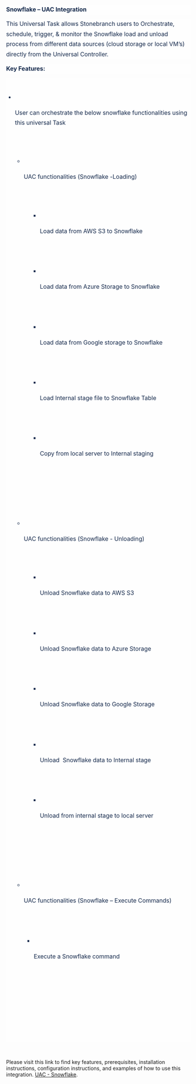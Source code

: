 <p data-renderer-start-pos="834" style='margin: 0.75rem 0px 0px; padding: 0px; font-size: 16px; line-height: 1.714; font-weight: 400; letter-spacing: -0.005em; color: rgb(23, 43, 77); font-family: -apple-system, BlinkMacSystemFont, "Segoe UI", Roboto, "Noto Sans", Ubuntu, "Droid Sans", "Helvetica Neue", sans-serif; font-style: normal; font-variant-ligatures: normal; font-variant-caps: normal; orphans: 2; text-align: start; text-indent: 0px; text-transform: none; white-space: pre-wrap; widows: 2; word-spacing: 0px; -webkit-text-stroke-width: 0px; background-color: rgba(255, 255, 255, 0.6); text-decoration-thickness: initial; text-decoration-style: initial; text-decoration-color: initial;'><strong data-renderer-mark="true">Snowflake &ndash; UAC Integration</strong>&nbsp;</p>
<p data-renderer-start-pos="864" style='margin: 0.75rem 0px 0px; padding: 0px; font-size: 16px; line-height: 1.714; font-weight: 400; letter-spacing: -0.005em; color: rgb(23, 43, 77); font-family: -apple-system, BlinkMacSystemFont, "Segoe UI", Roboto, "Noto Sans", Ubuntu, "Droid Sans", "Helvetica Neue", sans-serif; font-style: normal; font-variant-ligatures: normal; font-variant-caps: normal; orphans: 2; text-align: start; text-indent: 0px; text-transform: none; white-space: pre-wrap; widows: 2; word-spacing: 0px; -webkit-text-stroke-width: 0px; background-color: rgba(255, 255, 255, 0.6); text-decoration-thickness: initial; text-decoration-style: initial; text-decoration-color: initial;'>This Universal Task allows Stonebranch users to Orchestrate, schedule, trigger, &amp; monitor the Snowflake load and unload process from different data sources (cloud storage or local VM&rsquo;s) directly from the Universal Controller. &nbsp;</p>
<p data-renderer-start-pos="1093" style='margin: 0.75rem 0px 0px; padding: 0px; font-size: 16px; line-height: 1.714; font-weight: 400; letter-spacing: -0.005em; color: rgb(23, 43, 77); font-family: -apple-system, BlinkMacSystemFont, "Segoe UI", Roboto, "Noto Sans", Ubuntu, "Droid Sans", "Helvetica Neue", sans-serif; font-style: normal; font-variant-ligatures: normal; font-variant-caps: normal; orphans: 2; text-align: start; text-indent: 0px; text-transform: none; white-space: pre-wrap; widows: 2; word-spacing: 0px; -webkit-text-stroke-width: 0px; background-color: rgba(255, 255, 255, 0.6); text-decoration-thickness: initial; text-decoration-style: initial; text-decoration-color: initial;'><strong data-renderer-mark="true">Key Features:</strong>&nbsp;</p>
<ul class="ak-ul" data-indent-level="1" style='margin: 12px 0px 0px; padding: 0px 0px 0px 24px; box-sizing: border-box; list-style-type: disc; display: flow-root; color: rgb(23, 43, 77); font-family: -apple-system, BlinkMacSystemFont, "Segoe UI", Roboto, "Noto Sans", Ubuntu, "Droid Sans", "Helvetica Neue", sans-serif; font-size: 16px; font-style: normal; font-variant-ligatures: normal; font-variant-caps: normal; font-weight: 400; letter-spacing: normal; orphans: 2; text-align: start; text-indent: 0px; text-transform: none; white-space: pre-wrap; widows: 2; word-spacing: 0px; -webkit-text-stroke-width: 0px; background-color: rgba(255, 255, 255, 0.6); text-decoration-thickness: initial; text-decoration-style: initial; text-decoration-color: initial;'>
    <li>
        <p data-renderer-start-pos="1111" style="margin: 0px; padding: 0px; font-size: 1em; line-height: 1.714; font-weight: normal; letter-spacing: -0.005em;">User can orchestrate the below snowflake functionalities using this universal Task</p>
        <ul class="ak-ul" data-indent-level="2" style="margin: 0px; padding: 0px 0px 0px 24px; box-sizing: border-box; list-style-type: circle; display: flow-root;">
            <li>
                <p data-renderer-start-pos="1197" style="margin: 0px; padding: 0px; font-size: 1em; line-height: 1.714; font-weight: normal; letter-spacing: -0.005em;">UAC functionalities (Snowflake -Loading)</p>
                <ul class="ak-ul" data-indent-level="3" style="margin: 0px; padding: 0px 0px 0px 24px; box-sizing: border-box; list-style-type: square; display: flow-root;">
                    <li style="margin-left: 20px;">
                        <p data-renderer-start-pos="1241" style="margin: 0px; padding: 0px; font-size: 1em; line-height: 1.714; font-weight: normal; letter-spacing: -0.005em;">Load data from AWS S3 to Snowflake</p>
                    </li>
                    <li style="margin-top: 4px; margin-left: 20px;">
                        <p data-renderer-start-pos="1279" style="margin: 0px; padding: 0px; font-size: 1em; line-height: 1.714; font-weight: normal; letter-spacing: -0.005em;">Load data from Azure Storage to Snowflake</p>
                    </li>
                    <li style="margin-top: 4px; margin-left: 20px;">
                        <p data-renderer-start-pos="1324" style="margin: 0px; padding: 0px; font-size: 1em; line-height: 1.714; font-weight: normal; letter-spacing: -0.005em;">Load data from Google storage to Snowflake</p>
                    </li>
                    <li style="margin-top: 4px; margin-left: 20px;">
                        <p data-renderer-start-pos="1370" style="margin: 0px; padding: 0px; font-size: 1em; line-height: 1.714; font-weight: normal; letter-spacing: -0.005em;">Load Internal stage file to Snowflake Table</p>
                    </li>
                    <li style="margin-top: 4px; margin-left: 20px;">
                        <p data-renderer-start-pos="1417" style="margin: 0px; padding: 0px; font-size: 1em; line-height: 1.714; font-weight: normal; letter-spacing: -0.005em;">Copy from local server to Internal staging</p>
                    </li>
                </ul>
            </li>
            <li style="margin-top: 4px;">
                <p data-renderer-start-pos="1465" style="margin: 0px; padding: 0px; font-size: 1em; line-height: 1.714; font-weight: normal; letter-spacing: -0.005em;">UAC functionalities (Snowflake - Unloading)</p>
                <ul class="ak-ul" data-indent-level="3" style="margin: 0px; padding: 0px 0px 0px 24px; box-sizing: border-box; list-style-type: square; display: flow-root;">
                    <li style="margin-left: 20px;">
                        <p data-renderer-start-pos="1512" style="margin: 0px; padding: 0px; font-size: 1em; line-height: 1.714; font-weight: normal; letter-spacing: -0.005em;">Unload Snowflake data to AWS S3</p>
                    </li>
                    <li style="margin-top: 4px; margin-left: 20px;">
                        <p data-renderer-start-pos="1547" style="margin: 0px; padding: 0px; font-size: 1em; line-height: 1.714; font-weight: normal; letter-spacing: -0.005em;">Unload Snowflake data to Azure Storage</p>
                    </li>
                    <li style="margin-top: 4px; margin-left: 20px;">
                        <p data-renderer-start-pos="1589" style="margin: 0px; padding: 0px; font-size: 1em; line-height: 1.714; font-weight: normal; letter-spacing: -0.005em;">Unload Snowflake data to Google Storage</p>
                    </li>
                    <li style="margin-top: 4px; margin-left: 20px;">
                        <p data-renderer-start-pos="1632" style="margin: 0px; padding: 0px; font-size: 1em; line-height: 1.714; font-weight: normal; letter-spacing: -0.005em;">Unload &nbsp;Snowflake data to Internal stage</p>
                    </li>
                    <li style="margin-top: 4px; margin-left: 20px;">
                        <p data-renderer-start-pos="1676" style="margin: 0px; padding: 0px; font-size: 1em; line-height: 1.714; font-weight: normal; letter-spacing: -0.005em;">Unload from internal stage to local server</p>
                    </li>
                </ul>
            </li>
            <li style="margin-top: 4px;">
                <p data-renderer-start-pos="1724" style="margin: 0px; padding: 0px; font-size: 1em; line-height: 1.714; font-weight: normal; letter-spacing: -0.005em;">UAC functionalities (Snowflake &ndash; Execute Commands)</p>
                <ul>
                    <li style="margin-top: 4px;">
                        <p data-renderer-start-pos="1724" style="margin: 0px; padding: 0px; font-size: 1em; line-height: 1.714; font-weight: normal; letter-spacing: -0.005em;">Execute a Snowflake command</p>
                    </li>
                </ul>
            </li>
        </ul>
    </li>
</ul>

<p>&nbsp;</p>
Please visit this link to find key features, prerequisites, installation instructions, configuration instructions, and examples of how to use this integration. 
<a href="https://docs.stonebranch.com/confluence/display/UC69/UAC+-+Snowflake">UAC - Snowflake</a>.&nbsp;</li>

